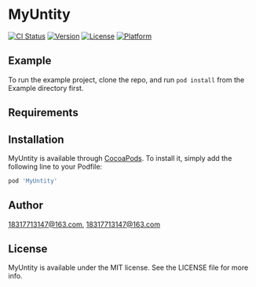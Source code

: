 # MyUntity

[![CI Status](https://img.shields.io/travis/18317713147@163.com/MyUntity.svg?style=flat)](https://travis-ci.org/18317713147@163.com/MyUntity)
[![Version](https://img.shields.io/cocoapods/v/MyUntity.svg?style=flat)](https://cocoapods.org/pods/MyUntity)
[![License](https://img.shields.io/cocoapods/l/MyUntity.svg?style=flat)](https://cocoapods.org/pods/MyUntity)
[![Platform](https://img.shields.io/cocoapods/p/MyUntity.svg?style=flat)](https://cocoapods.org/pods/MyUntity)

## Example

To run the example project, clone the repo, and run `pod install` from the Example directory first.

## Requirements

## Installation

MyUntity is available through [CocoaPods](https://cocoapods.org). To install
it, simply add the following line to your Podfile:

```ruby
pod 'MyUntity'
```

## Author

18317713147@163.com, 18317713147@163.com

## License

MyUntity is available under the MIT license. See the LICENSE file for more info.
